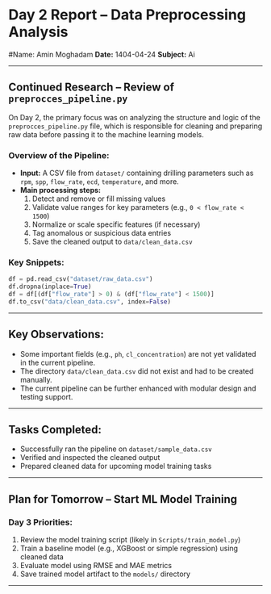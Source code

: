 
#  Day 2 Report – Data Preprocessing Analysis
#Name: Amin Moghadam
**Date:** 1404-04-24 
**Subject:** Ai

---

##  Continued Research – Review of `preprocces_pipeline.py`

On Day 2, the primary focus was on analyzing the structure and logic of the `preprocces_pipeline.py` file, which is responsible for cleaning and preparing raw data before passing it to the machine learning models.

###  Overview of the Pipeline:
- **Input:** A CSV file from `dataset/` containing drilling parameters such as `rpm`, `spp`, `flow_rate`, `ecd`, `temperature`, and more.
- **Main processing steps:**
  1. Detect and remove or fill missing values
  2. Validate value ranges for key parameters (e.g., `0 < flow_rate < 1500`)
  3. Normalize or scale specific features (if necessary)
  4. Tag anomalous or suspicious data entries
  5. Save the cleaned output to `data/clean_data.csv`

###  Key Snippets:
```python
df = pd.read_csv("dataset/raw_data.csv")
df.dropna(inplace=True)
df = df[(df["flow_rate"] > 0) & (df["flow_rate"] < 1500)]
df.to_csv("data/clean_data.csv", index=False)
```

---

##  Key Observations:
- Some important fields (e.g., `ph`, `cl_concentration`) are not yet validated in the current pipeline.
- The directory `data/clean_data.csv` did not exist and had to be created manually.
- The current pipeline can be further enhanced with modular design and testing support.

---

##  Tasks Completed:
- Successfully ran the pipeline on `dataset/sample_data.csv`
- Verified and inspected the cleaned output
- Prepared cleaned data for upcoming model training tasks

---

##  Plan for Tomorrow – Start ML Model Training

###  Day 3 Priorities:
1. Review the model training script (likely in `Scripts/train_model.py`)
2. Train a baseline model (e.g., XGBoost or simple regression) using cleaned data
3. Evaluate model using RMSE and MAE metrics
4. Save trained model artifact to the `models/` directory

---
